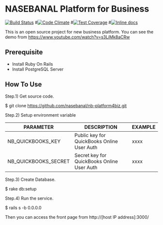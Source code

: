 # NASEBANAL Platform for Business

[![Build Status](https://travis-ci.org/nasebanal/nb-platform4biz.svg)](https://travis-ci.org/nasebanal/nb-platform4biz)
#[![Code Climate](https://codeclimate.com/github/nasebanal/nb-platform4biz/badges/gpa.svg)](https://codeclimate.com/github/nasebanal/nb-platform4biz)
#[![Test Coverage](https://codeclimate.com/github/nasebanal/nb-platform4biz/badges/coverage.svg)](https://codeclimate.com/github/nasebanal/nb-platform4biz/coverage)
#[![Inline docs](http://inch-ci.org/github/nasebanal/nb-platform4biz.svg?branch=master)](http://inch-ci.org/github/nasebanal/nb-platform4biz)


This is an open source project for new business platform.
You can see the demo from https://www.youtube.com/watch?v=s3LiMk8aCRw


## Prerequisite

* Install Ruby On Rails
* Install PostgreSQL Server


## How To Use

Step.1) Get source code.

 $ git clone https://github.com/nasebanal/nb-platform4biz.git

Step.2) Setup environment variable

PARAMETER|DESCRIPTION|EXAMPLE
---------|-----------|-------
NB_QUICKBOOKS_KEY|Public key for QuickBooks Online User Auth|xxxx
NB_QUICKBOOKS_SECRET|Secret key for QuickBooks Online User Auth|xxxx

Step.3) Create Database.

 $ rake db:setup

Step.4) Run the service.

 $ rails s -b 0.0.0.0

Then you can access the front page from http://[host IP address]:3000/
